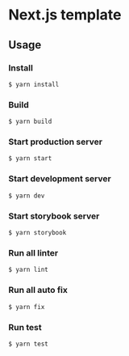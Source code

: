 # Next.js template

## Usage

### Install

```shell
$ yarn install
```

### Build

```shell
$ yarn build
```

### Start production server

```shell
$ yarn start
```

### Start development server

```shell
$ yarn dev
```

### Start storybook server

```shell
$ yarn storybook
```

### Run all linter

```shell
$ yarn lint
```

### Run all auto fix

```shell
$ yarn fix
```

### Run test

```shell
$ yarn test
```

